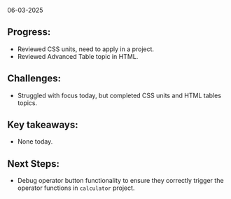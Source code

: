 06-03-2025

## Progress:
* Reviewed CSS units, need to apply in a project. 
* Reviewed Advanced Table topic in HTML.

##  Challenges:
* Struggled with focus today, but completed CSS units and HTML tables topics.

## Key takeaways:
* None today.

## Next Steps:
* Debug operator button functionality to ensure they correctly trigger the operator functions in `calculator` project. 